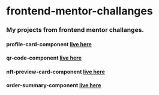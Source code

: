 # frontend-mentor-challanges


### My projects from frontend mentor challanges.


#### profile-card-component [live here](https://b3e590c2.profile-card-component-6c3.pages.dev/)

#### qr-code-component [live here](https://qr-code-component-aiq.pages.dev/)

#### nft-preview-card-component [live here](https://nft-preview-card-component-4m2.pages.dev/)

#### order-summary-component [live here](https://order-summary-component-4zb.pages.dev/)
